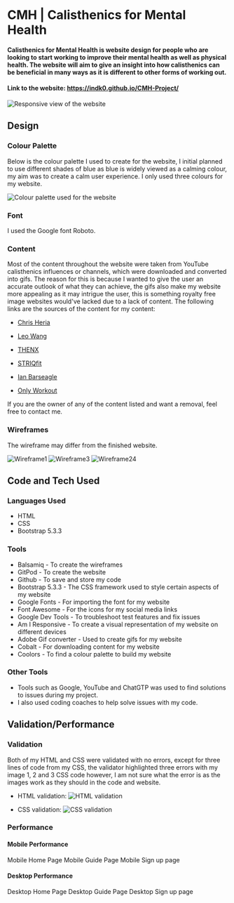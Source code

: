 #  CMH | Calisthenics for Mental Health

#### Calisthenics for Mental Health is website design for people who are looking to start working to improve their mental health as well as physical health. The website will aim to give an insight into how calisthenics can be beneficial in many ways as it is different to other forms of working out.

#### Link to the website: https://indk0.github.io/CMH-Project/

![Responsive view of the website](/readmefile%20content/images%20readme/readme.png)

## Design

### Colour Palette

Below is the colour palette I used to create for the website, I initial planned to use different shades of blue as blue is widely viewed as a calming colour, my aim was to create a calm user experience. I only used three colours for my website.

![Colour palette used for the website](/readmefile%20content/images%20readme/Colour%20Pallet.png)

### Font

I used the Google font Roboto.

### Content

Most of the content throughout the website were taken from YouTube calisthenics influences or channels, which were downloaded and converted into gifs. The reason for this is because I wanted to give the user an accurate outlook of what they can achieve, the gifs also make my website more appealing as it may intrigue the user, this is something royalty free image websites would've lacked due to a lack of content. The following links are the sources of the content for my content:

* [Chris Heria](https://www.youtube.com/watch?v=8-49TscRd0M)

* [Leo Wang](https://www.youtube.com/watch?v=bU7Ue4xF3YI)

* [THENX](https://www.youtube.com/watch?v=i8fsLltfJfk)

* [STRIQfit](https://www.youtube.com/watch?v=J2JHDavNZB4)

* [Ian Barseagle](https://www.youtube.com/watch?v=ZdaPgVy7MvM)

* [Only Workout](https://www.youtube.com/watch?v=mtYQ3e06A0U)

If you are the owner of any of the content listed and want a removal, feel free to contact me.

### Wireframes

The wireframe may differ from the finished website.

![Wireframe1](/readmefile%20content/images%20readme/Wireframe1.png)
![Wireframe3](/readmefile%20content/images%20readme/Wireframe3.png)
![Wireframe24](/readmefile%20content/images%20readme/Wireframe24.png)


## Code and Tech Used
### Languages Used
* HTML 
* CSS
* Bootstrap 5.3.3

### Tools
* Balsamiq - To create the wireframes
* GitPod - To create the website
* Github - To save and store my code
* Bootstrap 5.3.3 - The CSS framework used to style certain aspects of my website
* Google Fonts - For importing the font for my website
* Font Awesome - For the icons for my social media links 
* Google Dev Tools - To troubleshoot test features and fix issues
* Am I Responsive - To create a visual representation of my website on different devices
* Adobe Gif converter - Used to create gifs for my website
* Cobalt - For downloading content for my website
* Coolors - To find a colour palette to build my website

### Other Tools

* Tools such as Google, YouTube and ChatGTP was used to find solutions to issues during my project.
* I also used coding coaches to help solve issues with my code.

## Validation/Performance

### Validation
Both of my HTML and CSS were validated with no errors, except for three lines of code from my CSS, the validator highlighted three errors with my image 1, 2 and 3 CSS code however, I am not sure what the error is as the images work as they should in the code and website.

* HTML validation:
![HTML validation](/readmefile%20content/images%20readme/HTMLValidator.png)

* CSS validation:
![CSS validation](/readmefile%20content/images%20readme/CSSValidator.png)

### Performance
#### Mobile Performance
Mobile Home Page
Mobile Guide Page
Mobile Sign up page


#### Desktop Performance
Desktop Home Page
Desktop Guide Page
Desktop Sign up page
